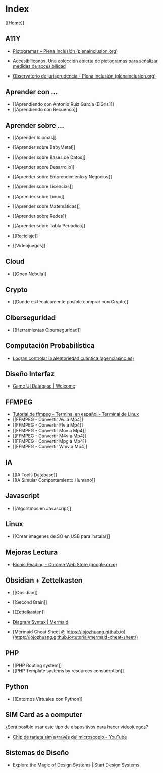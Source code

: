 # Index

[[Home]]

## A11Y

* [Pictogramas – Plena Inclusión (plenainclusion.org)](https://pictogramas.plenainclusion.org/)
* [Accesibiliconos. Una colección abierta de pictogramas para señalizar medidas de accesibilidad](https://www.accesibiliconos.org/)

* [Observatorio de jurisprudencia - Plena inclusión (plenainclusion.org)](https://www.plenainclusion.org/l/observatorio-jurisprudencia/)

## Aprender con ...

* [[Aprendiendo con Antonio Ruiz García (ElGris)]]
* [[Aprendiendo con Recuenco]]

## Aprender sobre ...

* [[Aprender Idiomas]]
* [[Aprender sobre BabyMetal]]
* [[Aprender sobre Bases de Datos]]
* [[Aprender sobre Desarrollo]]
* [[Aprender sobre Emprendimiento y Negocios]]
* [[Aprender sobre Licencias]]
* [[Aprender sobre Linux]]
* [[Aprender sobre Matemáticas]]
* [[Aprender sobre Redes]]
* [[Aprender sobre Tabla Periódica]]

* [[Reciclaje]]
* [[Videojuegos]]

## Cloud

* [[Open Nebula]]

## Crypto

* [[Donde es técnicamente posible comprar con Crypto]]

## Ciberseguridad

* [[Herramientas Ciberseguridad]]

## Computación Probabilística

* [Logran controlar la aleatoriedad cuántica (agenciasinc.es)](https://www.agenciasinc.es/Noticias/Logran-controlar-la-aleatoriedad-cuantica)

## Diseño Interfaz
* [Game UI Database | Welcome](https://gameuidatabase.com/)

## FFMPEG

* [Tutorial de ffmpeg - Terminal en español - Terminal de Linux](https://terminaldelinux.com/terminal/multimedia/ffmpeg/)
* [[FFMPEG - Convertir Avi a Mp4]]
* [[FFMPEG - Convertir Flv a Mp4]]
* [[FFMPEG - Convertir Mov a Mp4]]
* [[FFMPEG - Convertir M4v a Mp4]]
* [[FFMPEG - Convertir Mpg a Mp4]]
* [[FFMPEG - Convertir Wmv a Mp4]]

## IA

* [[IA Tools Database]]
* [[IA Simular Comportamiento Humano]]

## Javascript

* [[Algoritmos en Javascript]]

## Linux

* [[Crear imagenes de SO en USB para instalar]]

## Mejoras Lectura

* [Bionic Reading - Chrome Web Store (google.com)](https://chrome.google.com/webstore/detail/bionic-reading/kdfkejelgkdjgfoolngegkhkiecmlflj)

## Obsidian + Zettelkasten

* [[Obsidian]]
* [[Second Brain]]
* [[Zettelkasten]]


* [Diagram Syntax | Mermaid](https://mermaid.js.org/intro/n00b-syntaxReference.html)
* [Mermaid Cheat Sheet @ https://jojozhuang.github.io](https://jojozhuang.github.io/tutorial/mermaid-cheat-sheet/)

## PHP

* [[PHP Routing system]]
* [[PHP Template systems by resources consumption]]

## Python

* [[Entornos Virtuales con Python]]

## SIM Card as a computer

¿Será posible usar este tipo de dispositivos para hacer videojuegos?

* [Chip de tarjeta sim a través del microscopio - YouTube](https://www.youtube.com/watch?v=wJSECL4YjgI&ab_channel=EDDLA)

## Sistemas de Diseño

* [Explore the Magic of Design Systems | Start Design Systems](https://startdesignsystem.com/)
